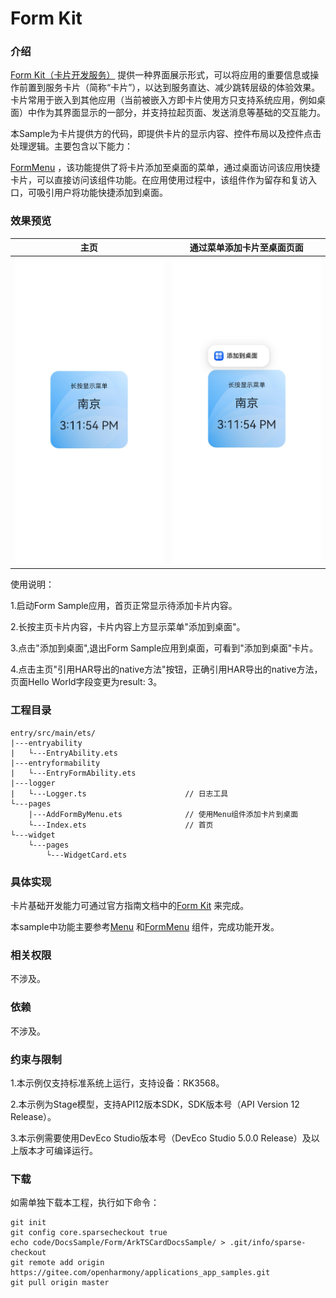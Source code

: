 # Form Kit

### 介绍

[Form Kit（卡片开发服务）](https://gitee.com/openharmony/docs/tree/master/zh-cn/application-dev/form)
提供一种界面展示形式，可以将应用的重要信息或操作前置到服务卡片（简称“卡片”），以达到服务直达、减少跳转层级的体验效果。卡片常用于嵌入到其他应用（当前被嵌入方即卡片使用方只支持系统应用，例如桌面）中作为其界面显示的一部分，并支持拉起页面、发送消息等基础的交互能力。

本Sample为卡片提供方的代码，即提供卡片的显示内容、控件布局以及控件点击处理逻辑。主要包含以下能力：

[FormMenu](https://gitee.com/openharmony/docs/blob/master/zh-cn/application-dev/reference/apis-arkui/arkui-ts/ohos-arkui-advanced-formmenu.md)
，该功能提供了将卡片添加至桌面的菜单，通过桌面访问该应用快捷卡片，可以直接访问该组件功能。在应用使用过程中，该组件作为留存和复访入口，可吸引用户将功能快捷添加到桌面。

### 效果预览

| 主页                         | 通过菜单添加卡片至桌面页面                      |
|----------------------------|------------------------------------|
| ![](screenshots/index.png) | ![](screenshots/addFormByMenu.png) |

使用说明：

1.启动Form Sample应用，首页正常显示待添加卡片内容。

2.长按主页卡片内容，卡片内容上方显示菜单"添加到桌面"。

3.点击"添加到桌面",退出Form Sample应用到桌面，可看到"添加到桌面"卡片。

4.点击主页"引用HAR导出的native方法"按钮，正确引用HAR导出的native方法，页面Hello World字段变更为result: 3。

### 工程目录

```
entry/src/main/ets/                 
|---entryability
|   └---EntryAbility.ets
|---entryformability
|   └---EntryFormAbility.ets                       
|---logger
|   └---Logger.ts                      // 日志工具
└---pages
    |---AddFormByMenu.ets              // 使用Menu组件添加卡片到桌面
    └---Index.ets                      // 首页
└---widget
    └---pages
        └---WidgetCard.ets

```

### 具体实现

卡片基础开发能力可通过官方指南文档中的[Form Kit](https://gitee.com/openharmony/docs/blob/master/zh-cn/application-dev/form/formkit-overview.md)
来完成。

本sample中功能主要参考[Menu](https://gitee.com/openharmony/docs/blob/master/zh-cn/application-dev/reference/apis-arkui/arkui-ts/ts-basic-components-menu.md)
和[FormMenu](https://gitee.com/openharmony/docs/blob/master/zh-cn/application-dev/reference/apis-arkui/arkui-ts/ohos-arkui-advanced-formmenu.md)
组件，完成功能开发。

### 相关权限

不涉及。

### 依赖

不涉及。

### 约束与限制

1.本示例仅支持标准系统上运行，支持设备：RK3568。

2.本示例为Stage模型，支持API12版本SDK，SDK版本号（API Version 12 Release）。

3.本示例需要使用DevEco Studio版本号（DevEco Studio 5.0.0 Release）及以上版本才可编译运行。

### 下载

如需单独下载本工程，执行如下命令：

```shell
git init
git config core.sparsecheckout true
echo code/DocsSample/Form/ArkTSCardDocsSample/ > .git/info/sparse-checkout
git remote add origin https://gitee.com/openharmony/applications_app_samples.git
git pull origin master
```
